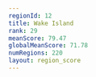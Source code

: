 ```yaml
---
regionId: 12
title: Wake Island
rank: 29
meanScore: 79.47
globalMeanScore: 71.78
numRegions: 220
layout: region_score
---
```

